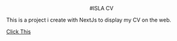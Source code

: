 
<div align="center">
#ISLA CV
</div>


This is a project i create with NextJs to display my CV on the web.

[Click This](https://isla-cv.vercel.app)
